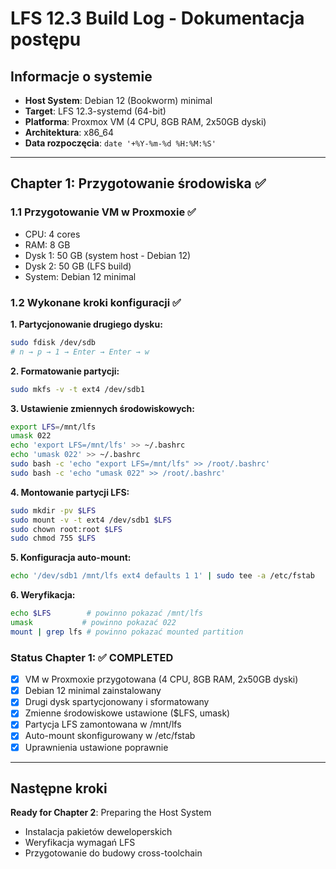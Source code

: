 # LFS 12.3 Build Log - Dokumentacja postępu

## Informacje o systemie
- **Host System**: Debian 12 (Bookworm) minimal  
- **Target**: LFS 12.3-systemd (64-bit)
- **Platforma**: Proxmox VM (4 CPU, 8GB RAM, 2x50GB dyski)
- **Architektura**: x86_64
- **Data rozpoczęcia**: `date '+%Y-%m-%d %H:%M:%S'`

---

## Chapter 1: Przygotowanie środowiska ✅

### 1.1 Przygotowanie VM w Proxmoxie ✅
- CPU: 4 cores
- RAM: 8 GB  
- Dysk 1: 50 GB (system host - Debian 12)
- Dysk 2: 50 GB (LFS build)
- System: Debian 12 minimal

### 1.2 Wykonane kroki konfiguracji ✅

**1. Partycjonowanie drugiego dysku:**
```bash
sudo fdisk /dev/sdb
# n → p → 1 → Enter → Enter → w
```

**2. Formatowanie partycji:**
```bash  
sudo mkfs -v -t ext4 /dev/sdb1
```

**3. Ustawienie zmiennych środowiskowych:**
```bash
export LFS=/mnt/lfs
umask 022
echo 'export LFS=/mnt/lfs' >> ~/.bashrc
echo 'umask 022' >> ~/.bashrc
sudo bash -c 'echo "export LFS=/mnt/lfs" >> /root/.bashrc'
sudo bash -c 'echo "umask 022" >> /root/.bashrc'
```

**4. Montowanie partycji LFS:**
```bash
sudo mkdir -pv $LFS
sudo mount -v -t ext4 /dev/sdb1 $LFS
sudo chown root:root $LFS
sudo chmod 755 $LFS
```

**5. Konfiguracja auto-mount:**
```bash
echo '/dev/sdb1 /mnt/lfs ext4 defaults 1 1' | sudo tee -a /etc/fstab
```

**6. Weryfikacja:**
```bash
echo $LFS        # powinno pokazać /mnt/lfs
umask           # powinno pokazać 022
mount | grep lfs # powinno pokazać mounted partition
```

### Status Chapter 1: ✅ COMPLETED
- [x] VM w Proxmoxie przygotowana (4 CPU, 8GB RAM, 2x50GB dyski)
- [x] Debian 12 minimal zainstalowany
- [x] Drugi dysk spartycjonowany i sformatowany 
- [x] Zmienne środowiskowe ustawione ($LFS, umask)
- [x] Partycja LFS zamontowana w /mnt/lfs
- [x] Auto-mount skonfigurowany w /etc/fstab
- [x] Uprawnienia ustawione poprawnie

---

## Następne kroki

**Ready for Chapter 2**: Preparing the Host System
- Instalacja pakietów deweloperskich
- Weryfikacja wymagań LFS
- Przygotowanie do budowy cross-toolchain
